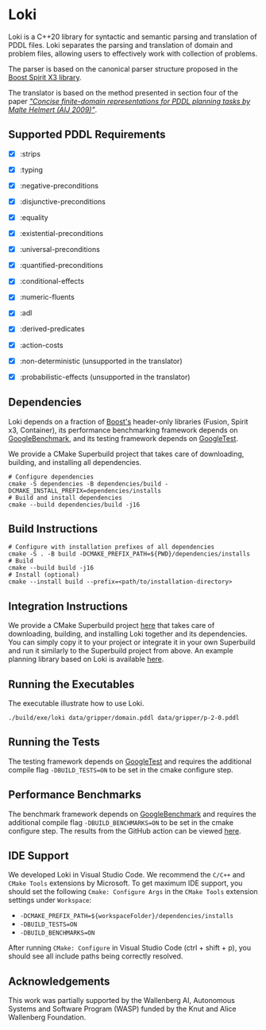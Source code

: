 # Loki

Loki is a C++20 library for syntactic and semantic parsing and translation of PDDL files. Loki separates the parsing and translation of domain and problem files, allowing users to effectively work with collection of problems. 

The parser is based on the canonical parser structure proposed in the [Boost Spirit X3 library](https://beta.boost.org/doc/libs/1_82_0/libs/spirit/doc/x3/html/spirit_x3/tutorials/rexpr.html).

The translator is based on the method presented in section four of the paper [*"Concise finite-domain representations for PDDL planning tasks by Malte Helmert (AIJ 2009)"*](https://ai.dmi.unibas.ch/papers/helmert-aij2009.pdf).

## Supported PDDL Requirements

- [x] :strips
- [x] :typing
- [x] :negative-preconditions
- [x] :disjunctive-preconditions
- [x] :equality
- [x] :existential-preconditions
- [x] :universal-preconditions
- [x] :quantified-preconditions
- [x] :conditional-effects
- [x] :numeric-fluents
- [x] :adl
- [x] :derived-predicates
- [x] :action-costs
- [x] :non-deterministic (unsupported in the translator)
- [x] :probabilistic-effects (unsupported in the translator)


## Dependencies

Loki depends on a fraction of [Boost's](boost.org) header-only libraries (Fusion, Spirit x3, Container), its performance benchmarking framework depends on [GoogleBenchmark](https://github.com/google/benchmark), and its testing framework depends on [GoogleTest](https://github.com/google/googletest).

We provide a CMake Superbuild project that takes care of downloading, building, and installing all dependencies.

```console
# Configure dependencies
cmake -S dependencies -B dependencies/build -DCMAKE_INSTALL_PREFIX=dependencies/installs
# Build and install dependencies
cmake --build dependencies/build -j16
```


## Build Instructions

```console
# Configure with installation prefixes of all dependencies
cmake -S . -B build -DCMAKE_PREFIX_PATH=${PWD}/dependencies/installs
# Build
cmake --build build -j16
# Install (optional)
cmake --install build --prefix=<path/to/installation-directory>
```


## Integration Instructions

We provide a CMake Superbuild project [here](https://github.com/drexlerd/Loki/tree/main/tests/integration/dependencies) that takes care of downloading, building, and installing Loki together and its dependencies. You can simply copy it to your project or integrate it in your own Superbuild and run it similarly to the Superbuild project from above. An example planning library based on Loki is available [here](https://github.com/simon-stahlberg/mimir).


## Running the Executables

The executable illustrate how to use Loki.

```console
./build/exe/loki data/gripper/domain.pddl data/gripper/p-2-0.pddl
```

## Running the Tests

The testing framework depends on [GoogleTest](https://github.com/google/googletest) and requires the additional compile flag `-DBUILD_TESTS=ON` to be set in the cmake configure step.

## Performance Benchmarks

The benchmark framework depends on [GoogleBenchmark](https://github.com/google/benchmark) and requires the additional compile flag `-DBUILD_BENCHMARKS=ON` to be set in the cmake configure step. The results from the GitHub action can be viewed [here](https://drexlerd.github.io/Loki/dev/bench/).

## IDE Support

We developed Loki in Visual Studio Code. We recommend the `C/C++` and `CMake Tools` extensions by Microsoft. To get maximum IDE support, you should set the following `Cmake: Configure Args` in the `CMake Tools` extension settings under `Workspace`:

- `-DCMAKE_PREFIX_PATH=${workspaceFolder}/dependencies/installs`
- `-DBUILD_TESTS=ON`
- `-DBUILD_BENCHMARKS=ON`

After running `CMake: Configure` in Visual Studio Code (ctrl + shift + p), you should see all include paths being correctly resolved.

## Acknowledgements

This work was partially supported by the Wallenberg AI, Autonomous Systems and Software Program (WASP) funded by the Knut and Alice Wallenberg Foundation.
